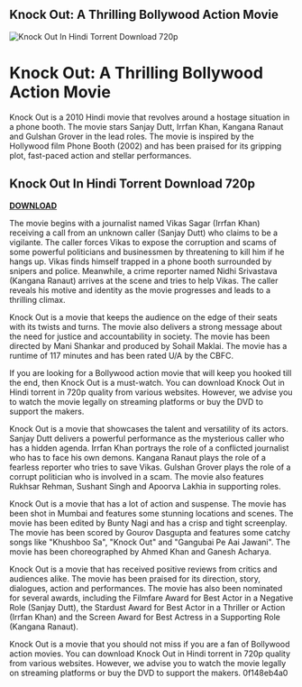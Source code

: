 ## Knock Out: A Thrilling Bollywood Action Movie

 
![Knock Out In Hindi Torrent Download 720p](https://encrypted-tbn2.gstatic.com/images?q=tbn:ANd9GcSw3ns7rVco6ig4r93IImoIv933n-n7g2eGf-FILYKAibeb5KxXF2hCWkB4)

 
# Knock Out: A Thrilling Bollywood Action Movie
 
Knock Out is a 2010 Hindi movie that revolves around a hostage situation in a phone booth. The movie stars Sanjay Dutt, Irrfan Khan, Kangana Ranaut and Gulshan Grover in the lead roles. The movie is inspired by the Hollywood film Phone Booth (2002) and has been praised for its gripping plot, fast-paced action and stellar performances.
 
## Knock Out In Hindi Torrent Download 720p


[**DOWNLOAD**](https://www.google.com/url?q=https%3A%2F%2Furlin.us%2F2tK8zJ&sa=D&sntz=1&usg=AOvVaw0rUXXDB3eulJ6XRqb5GlgV)

 
The movie begins with a journalist named Vikas Sagar (Irrfan Khan) receiving a call from an unknown caller (Sanjay Dutt) who claims to be a vigilante. The caller forces Vikas to expose the corruption and scams of some powerful politicians and businessmen by threatening to kill him if he hangs up. Vikas finds himself trapped in a phone booth surrounded by snipers and police. Meanwhile, a crime reporter named Nidhi Srivastava (Kangana Ranaut) arrives at the scene and tries to help Vikas. The caller reveals his motive and identity as the movie progresses and leads to a thrilling climax.
 
Knock Out is a movie that keeps the audience on the edge of their seats with its twists and turns. The movie also delivers a strong message about the need for justice and accountability in society. The movie has been directed by Mani Shankar and produced by Sohail Maklai. The movie has a runtime of 117 minutes and has been rated U/A by the CBFC.
 
If you are looking for a Bollywood action movie that will keep you hooked till the end, then Knock Out is a must-watch. You can download Knock Out in Hindi torrent in 720p quality from various websites. However, we advise you to watch the movie legally on streaming platforms or buy the DVD to support the makers.
  
Knock Out is a movie that showcases the talent and versatility of its actors. Sanjay Dutt delivers a powerful performance as the mysterious caller who has a hidden agenda. Irrfan Khan portrays the role of a conflicted journalist who has to face his own demons. Kangana Ranaut plays the role of a fearless reporter who tries to save Vikas. Gulshan Grover plays the role of a corrupt politician who is involved in a scam. The movie also features Rukhsar Rehman, Sushant Singh and Apoorva Lakhia in supporting roles.
 
Knock Out is a movie that has a lot of action and suspense. The movie has been shot in Mumbai and features some stunning locations and scenes. The movie has been edited by Bunty Nagi and has a crisp and tight screenplay. The movie has been scored by Gourov Dasgupta and features some catchy songs like "Khushboo Sa", "Knock Out" and "Gangubai Pe Aai Jawani". The movie has been choreographed by Ahmed Khan and Ganesh Acharya.
 
Knock Out is a movie that has received positive reviews from critics and audiences alike. The movie has been praised for its direction, story, dialogues, action and performances. The movie has also been nominated for several awards, including the Filmfare Award for Best Actor in a Negative Role (Sanjay Dutt), the Stardust Award for Best Actor in a Thriller or Action (Irrfan Khan) and the Screen Award for Best Actress in a Supporting Role (Kangana Ranaut).
 
Knock Out is a movie that you should not miss if you are a fan of Bollywood action movies. You can download Knock Out in Hindi torrent in 720p quality from various websites. However, we advise you to watch the movie legally on streaming platforms or buy the DVD to support the makers.
 0f148eb4a0
